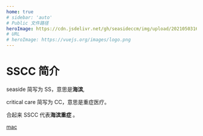 ```yaml
---
home: true
# sidebar: 'auto'
# Public 文件路径
heroImage: https://cdn.jsdelivr.net/gh/seasideccm/img/upload/20210503162210.png
# URL
# heroImage: https://vuejs.org/images/logo.png
---
```




# SSCC 简介

seaside 简写为 SS，意思是<b>海滨</b>,

critical care 简写为 CC，意思是重症医疗。

合起来 SSCC 代表<b>海滨重症 </b>。



[mac](mac.md)




